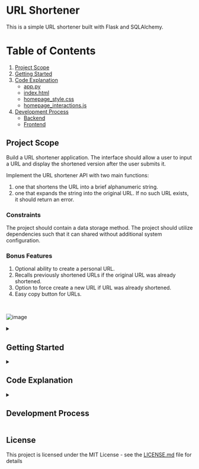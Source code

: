 # URL Shortener
This is a simple URL shortener built with Flask and SQLAlchemy.

# Table of Contents
1. [Project Scope](#project-scope)
2. [Getting Started](#getting-started)
3. [Code Explanation](#Code-Explanation)
    - [app.py](#apppy)
    - [index.html](#indexhtml)
    - [homepage_style.css](#homepage_style)
    - [homepage_interactions.js](#homepage_interactionsjs)
4. [Development Process](#development-process)
   - [Backend](#backend)
   - [Frontend](#frontend)


## Project Scope
Build a URL shortener application.
The interface should allow a user to input a URL and display the shortened version after the user submits it. 

Implement the URL shortener API with two main functions: 
1. one that shortens the URL into a brief alphanumeric string. 
2. one that expands the string into the original URL. If no such URL exists, it should return an error. 

### Constraints
The project should contain a data storage method. 
The project should utilize dependencies such that it can shared without additional system configuration. 

### Bonus Features
1. Optional ability to create a personal URL.
2. Recalls previously shortened URLs if the original URL was already shortened.
3. Option to force create a new URL if URL was already shortened.
4. Easy copy button for URLs.

<br>  

![image](https://github.com/CaseySobon/URLShortener/assets/96227583/9208a99b-e309-4314-8e86-cde586f3e802)


<details id="getting-started">
<summary> <h2> Getting Started </h2> </summary>

These instructions will get you a copy of the project up and running on your local machine for development and testing purposes.

### Prerequisites

You need to have Python installed on your machine.

### Installing

Follow these steps to run this project on your local machine:

1. **Clone the Repository**: First, clone the repository to your local machine:

    ```bash
    git clone <repository-url>
    ```

    Replace `<repository-url>` with the URL of this GitHub repository.

2. **Navigate to the Project Directory**: Change directory to the project directory:

    ```bash
    cd <project-directory>
    ```

    Replace `<project-directory>` with the name of the directory that was created when you cloned the repository.

3. **Create a Virtual Environment**: It's recommended to create a virtual environment for Python projects. To create one, run:

    ```bash
    python -m venv venv
    ```

4. **Activate the Virtual Environment**: Activate the virtual environment with this command:

    - On macOS and Linux:

        ```bash
        source venv/bin/activate
        ```

    - On Windows:

        ```bash
        .\venv\Scripts\activate
        ```

5. **Install the Dependencies**: Install the project dependencies by running:

    ```bash
    pip install -r requirements.txt
    ```

6. **Set the Environment Variables**: If the application requires any environment variables (like `DATABASE_URL`), you need to set them in your terminal or add them to a `.env` file.

7. **Run the Application**: Now, you can run the application:

    ```bash
    flask run
    ```

    The application should now be running at `http://localhost:5000`.
</details>

<details id="Code-Explanation">
<summary><h2>Code Explanation</h2></summary>
This project follows a common pattern in web development where the codebase is divided into separate files based on their responsibilities, often referred to as separation of concerns. This makes the code easier to understand, maintain, and scale.

- `app.py`: This is the main driver of the application. It sets up and configures the Flask application and the SQLAlchemy database. It also defines the Link model for the database and the function to encode a number into base62 for URL shortening. This separation allows for a clear overview of the server-side logic and database management.

- `index.html`: This file serves as the webpage template. It structures the HTML content of the webpage and includes placeholders for dynamic content. Separating the HTML into its own file allows for a clear distinction between the structure of the webpage and its style or behavior.

- `homepage_style.css`: This file contains the styles for the webpage. It defines the look and feel of the webpage, including layout, colors, fonts, and animations. By separating the CSS into its own file, it's easier to make changes to the style without affecting the HTML or JavaScript code.

- `homepage_interactions.js`: This file contains the JavaScript code that manages the interactions on the webpage. It handles user events like clicks or form submissions, updates the dynamic content on the page, and communicates with the server when necessary. Separating the JavaScript into its own file allows for a clear distinction between the structure and style of the webpage and its behavior.

This structure allows each file to focus on a specific aspect of the application, making the code easier to understand and maintain. It also allows for easier collaboration, as different developers can work on different files without causing conflicts.

<details id="app.py">
<summary><h3>app.py</h3></summary>

This is the main driver of the application. It sets up and configures the Flask application and the SQLAlchemy database. It also defines the `Link` model for the database and the function to encode a number into base62 for URL shortening.

#### Importing Necessary Modules

The script begins by importing the necessary modules. These include `os` for interacting with the operating system, `flask` for the web framework, `flask_sqlalchemy` for the ORM to interact with the database, `string` for string operations, and `uuid` for generating unique identifiers.

```python
import os
from flask import Flask, request, render_template, redirect
from flask_sqlalchemy import SQLAlchemy
import string
import uuid
```
#### Initializing Flask App and SQLAlchemy
The Flask app is initialized and SQLAlchemy is configured with the database URL. If the `DATABASE_URL` environment variable is not set, it defaults to a SQLite database named `test.db` in the current directory.
```python
app = Flask(__name__)
app.config['SQLALCHEMY_DATABASE_URI'] = os.environ.get('DATABASE_URL', 'sqlite:///test.db')
db = SQLAlchemy(app)
```
#### Defining the Link Model
The `Link` model is defined for SQLAlchemy. This model has three fields: `id` (a primary key), `original_url` (the original URL to be shortened), and `short_url` (the shortened URL).

```python
class Link(db.Model):
    id = db.Column(db.Integer, primary_key=True)
    original_url = db.Column(db.String(500), nullable=False)
    short_url = db.Column(db.String(80), unique=True, nullable=False)
```

#### Creating Database Tables
All database tables are created within the app context. This ensures that the tables exist before they are used.
```python
with app.app_context():
    db.create_all()
```
#### Defining Characters for Short URLs
The characters to be used in the short URLs are defined. These include all lowercase letters, all uppercase letters, and all digits.
```python
chars = string.ascii_lowercase + string.ascii_uppercase + string.digits
```

#### Encoding Function
A function `base62_encode(num)` is defined to encode a number into base62. This is used to generate the short URLs.
```python
def base62_encode(num):
    arr = []
    base = len(chars)
    while num:
        num, rem = divmod(num, base)
        arr.append(chars[rem])
    arr.reverse()
    return ''.join(arr)
```
#### Defining Routes

Several routes are defined for the Flask app:

- The home page route (`/`) accepts both GET and POST requests. If the request method is POST, it processes the form data to either shorten a new URL or expand a short URL. It then renders the home page with the original URL, short URL, and any errors.
```python
@app.route('/', methods=['GET', 'POST'])
def handle_url():
    # Initialize variables for the original URL, short URL, and any errors
    url = None
    short_url = None
    shorten_error = None  # Error for the "Shorten" section
    expand_error = None  # Error for the "Expand" section
    existing = False  # Flag to indicate if the original URL already exists
    domain = request.host_url.rstrip('/')  # Define domain here to be used in the template
```
1. The code first checks if the request method is `POST` and gets the original URL, custom short URL, short URL to expand, and new short URL option from the form. 
```python
if request.method == 'POST':
    original_url = request.form.get('url')
    custom_short_url = request.form.get('custom_short_url')
    short_url_input = request.form.get('short_url')
    new_short_url = request.form.get('new_short_url')
```
2. If an `original URL` was provided, the code checks if it already exists in the database. If it does and the user doesn't want a new short URL, it returns the existing short URL. Otherwise, it checks if a custom short URL was provided. If it was, it checks if it's already in use. If it is, it sets an error message. If it's not, it creates a new link with the original URL and custom short URL. If no custom short URL was provided, it creates a new link with a placeholder short URL, generates a new short URL using base62 encoding, and updates the link. If there were no errors and the original URL didn't already exist, it sets the short URL.
```python
if original_url:
    existing_link = Link.query.filter_by(original_url=original_url).first()
    if existing_link and not new_short_url:
        short_url = domain + '/' + existing_link.short_url
        existing = True
    else:
        if custom_short_url:
            existing_link = Link.query.filter_by(short_url=custom_short_url).first()
            if existing_link:
                shorten_error = "Custom short URL is already in use, please choose another name"
            else:
                link = Link(original_url=original_url, short_url=custom_short_url)
                db.session.add(link)
                db.session.commit()
        else:
            placeholder = str(uuid.uuid4())
            link = Link(original_url=original_url, short_url=placeholder)
            db.session.add(link)
            db.session.commit()
            short_url = base62_encode(link.id)
            link.short_url = short_url
            db.session.commit()

        if not shorten_error and not existing:
            short_url = domain + '/' + link.short_url
```
3. If a `short URL` was provided to expand, the code removes the domain from the short URL, checks if the short URL exists in the database, and if it does, sets the original URL. If the short URL doesn't exist, it sets an error message.
```python
elif short_url_input:
    short_url_input = short_url_input.split('/')[-1]
    link = Link.query.filter_by(short_url=short_url_input).first()
    if link:
        url = link.original_url
    else:
        expand_error = "URL doesn't exist"
    short_url = domain + '/' + short_url_input
```
4. Finally, it renders the home page with the original URL, short URL, and any errors.
```python
return render_template('index.html', url=url, short_url=short_url, shorten_error=shorten_error, expand_error=expand_error, existing=existing)
```


- The redirect route (`/<short_url>`) redirects from a short URL to the original URL. If the short URL does not exist in the database, it returns a 404 error.

```python
@app.route('/<short_url>')
def redirect_short_url(short_url):
    link = Link.query.filter_by(short_url=short_url).first()
    if link:
        return redirect(link.original_url)
    else:
        return '404: URL not found', 404
```

- The expand route (`/expand/<short_url>`) expands a short URL into the original URL. If the short URL does not exist in the database, it returns an error.

```python
@app.route('/expand/<short_url>')
def expand_short_url(short_url):
    link = Link.query.filter_by(short_url=short_url).first()
    if link:
        return link.original_url
    else:
        return 'Error: URL not found', 404
```

#### Running the App

Finally, the app is run on the host `0.0.0.0` and port `5000` (or the port specified by the `PORT` environment variable).

```python
if __name__ == '__main__':
    port = int(os.environ.get('PORT', 5000))
    app.run(host='0.0.0.0', port=port)
```


</details>

<details id="index.html">
<summary><h3>index.html</h3></summary>

The `index.html` file is the main page of the URL shortener application. It is structured as follows:

- This section sets up the HTML document and includes the title of the webpage. It also links to the CSS file for styling and the JavaScript file for interactivity.

```html
<!DOCTYPE html>
<html>
<head>
    <title>URL shortener</title>
    <link rel="stylesheet" href="{{ url_for('static', filename='css/homepage_styles.css') }}">
    <script src="{{ url_for('static', filename='js/homepage_interactions.js') }}"></script>
</head>
```
- This section contains the form for URL shortening. It includes text input fields for the URL and an optional custom short URL, a checkbox to create a new short URL for an existing URL, and a submit button. It also includes conditional blocks to display messages and the short URL.

```html
<body>
    <h1>FRESH SQUEEZED URLs</h1>
    <div class="box">
        <h2> Submit URL For Squeezing</h2>
        <form method="POST">
            <input type="text" name="url" placeholder="URL">
            <input type="text" name="custom_short_url" placeholder="(optional) Choose name">
            <div class="checkbox-line">
                <input type="checkbox" name="new_short_url" value="true">
                <span>Create new short URL for existing URL</span>
            </div>
            <input type="submit" value="Shorten">
            {% if existing %}
            <p>This URL has already been shortened. The existing short URL is: {{ short_url }}. Please choose another name.</p>
            {% endif %}
            {% if shorten_error %}
            <p>{{ shorten_error }}</p>
            {% endif %}
        </form>
        {% if short_url and not existing %}
        <div id="short-url">
            <a href="{{ short_url }}">{{ short_url }}</a>
            <button onclick="copyToClipboard('{{ short_url }}')">Copy</button>
        </div>
        {% endif %}
    </div>
```
-This section contains the form for URL expanding. It includes a text input field for the short URL and a submit button. It also includes conditional blocks to display the original URL or an error message.
```html
    <div class="box">
        <h2>Expand Short URL</h2>
        <form method="POST">
            <input type="text" name="short_url" placeholder="Short URL" >
            <input type="submit" value="Expand">
        </form>
        {% if url %}
        <div id="original-url">
            <a href="{{ url }}">{{ url }}</a>
            <button onclick="copyToClipboard('{{ url }}')">Copy</button>
        </div>
        {% elif expand_error %}
        <p>{{ expand_error }}</p>
        {% endif %}
    </div>
</body>
</html>
```


</details>
<details id="homepage_style">
<summary><h3>homepage_style.css</h3></summary>

The `homepage_styles.css` file provides the styling for the URL shortener application. It is structured as follows:

- This section sets the global styles for the body of the webpage. It sets the background color to a light gray, the font to Arial, and removes the default margin and padding.

```css
body {
    background-color: #f0f0f0;
    font-family: Arial, sans-serif;
    margin: 0;
    padding: 0;
}
```
- This section centers the text for all `h1`, `h2`, and `p` elements.

```css
h1, h2, p {
    text-align: center;
}
```
- This section styles the `.box` class, which is used to contain the forms for URL shortening and expanding. It sets the background color to white, adds padding and rounded corners, centers the box with auto margins, and sets the width and maximum width.

```css
.box {
    background-color: white;
    padding: 20px;
    border-radius: 5px;
    margin-top: 20px;
    margin-bottom: 20px;
    margin-left: auto;
    margin-right: auto;
    width: 80%;
    max-width: 900px;
    display: block;
}
```
- This section styles the form elements. It uses flexbox to arrange the `form` inputs in a column and center them.

```css
form {
    display: flex;
    flex-direction: column;
    align-items: center;
}
```

- This section styles the text input fields. It sets the width, height, and bottom margin.

```css
input[type="text"] {
    width: 300px;  
    height: 30px;
    margin-bottom: 10px;
}
```

- This section styles the `.checkbox-line` class, which is used for the line containing the checkbox and its label. It uses flexbox to align the checkbox and label, and sets the font size.

```css
.checkbox-line {
    display: flex;
    align-items: center;
    font-size: 0.8em;
}
```

- This section centers the text for the `#short-url` and `#original-url` IDs, which are used to display the short and original URLs.

```css
#short-url, #original-url {
    text-align: center;
}
```
    
</details>
<details id="homepage_interactions.js">
<summary><h3>homepage_interactions.js</h3></summary>

The `homepage_interactions.js` file provides the interactivity for the URL shortener application. It contains the following function:

- This function, copyToClipboard(text), is used to copy text to the clipboard. Here's how it works:

1. It calls the navigator.clipboard.writeText(text) method, which attempts to copy the text to the clipboard. This method returns a promise.
2. If the promise is fulfilled (i.e., the text is successfully copied), it logs a success message to the console.
3. If the promise is rejected (i.e., the text could not be copied), it logs the error to the console.

    This function is called when the "Copy" button is clicked, allowing the user to easily copy the short or original URL to their clipboard.

```javascript
/* JavaScript function to copy text to clipboard */
function copyToClipboard(text) {
    navigator.clipboard.writeText(text).then(function() {
        console.log('Copying to clipboard was successful!');
    }, function(err) {
        console.error('Could not copy text: ', err);
    });
}
```

</details>
</details>


<details id="development-process">
<summary> <h2> Development Process </h2> </summary>

The development of the URL shortener application can be broken down into two major components: the `backend`, and the `frontend`.


<details id="backend">
<summary> <h3> Backend </h3> </summary>

Several components need to be considered when making the app. The `API`, `URL encoder`, `DB`, `error handling`, and some optional inputs to make the app more useable. 
** **
#### API Language: Flask

Flask was chosen for the backend due to its simplicity and flexibility. It doesn't enforce a specific project structure, allowing for more freedom in the design of the application. Flask also has a large and active community, which means it's easy to find solutions to problems and there are many extensions available.

*Options Considered:*

1. **Django:** Django is another Python framework that was considered. It's more robust than Flask and comes with many built-in features like an admin interface, an ORM, and authentication support. However, Django can be overkill for smaller applications and it follows a strict project structure, which can be limiting.

2. **FastAPI:** FastAPI is a modern, fast (high-performance), web framework for building APIs with Python 3.6+ based on standard Python type hints. It was considered for its speed and its built-in support for data validation and interactive API documentation. However, Flask was chosen for its larger community and wealth of available resources.

** **
#### URL Encoding: Base62 with Database ID

For encoding the URLs, I chose to use a **Base62 with Database ID encoding** (characters a-z, A-Z, 0-9) to generate a unique identifier for each URL. This provides a good balance between the length of the encoded string and the number of possible unique identifiers. Since the application was designed to be simple, this seemed to be the best most consistent option.  

The encoding process involves two main components: the database `ID` and the `Base62` encoding function.

1. **Database ID:** When a new URL is shortened, I generate a unique ID for it in the database. This ID is an integer that auto-increments with each new URL. This ensures that each URL has a unique identifier, which is crucial for the encoding process.

2. **Base62 Encoding Function:** This function takes the unique ID as input and encodes it into a Base62 string. The encoding process involves repeatedly dividing the ID by 62 and using the remainder to index into the character set (a-z, A-Z, 0-9). The result is a unique Base62 string that represents the ID.

*Advantages:*

- **Uniqueness:** Since each URL has a unique ID in the database, the resulting Base62 string is also unique.

- **Consistency:** The same URL will always be shortened to the same Base62 string, as long as it's not deleted from the database.

- **Efficiency:** The encoding process is fast and doesn't require any complex computations or data structures.

- **Short URLs:** Base62 encoding allows the app to represent a large number of URLs with relatively short strings.

*Disadvantages:*
- **Collision Risk:** If URLs are deleted from the database, their IDs could potentially be reused, leading to different URLs having the same short URL.

*Options Considered:*

- **Hashing functions:** such as MD5 or SHA-256, could be used to generate a unique identifier for each URL. However, these functions produce long strings and would not result in very short URLs. Additionally, they generate the same output for the same input, which could lead to collisions if two users try to shorten the same URL at the same time.

- **Random String Generation:** Generating a random string for each URL could also provide uniqueness and short URLs. However, this method would require additional checks to ensure that the same string isn't generated for different URLs. It also wouldn't provide consistency, as the same URL could be shortened to different strings.

- **Sequential IDs:** Using a simple sequential ID for each URL would ensure uniqueness and consistency, but it wouldn't provide very short URLs unless the number of URLs is very small. It also exposes the order in which URLs were shortened, which might not be desirable.

- **Base64 Encoding:** Base64 encoding could be used to generate a unique identifier for each URL. However, Base64 includes characters that are not safe for URLs, so it would require additional processing to replace these characters. It also produces longer strings than Base62 encoding.

** **

#### Database Development: SQLAlchemy with SQLite

For the database, I chose to use **SQLAlchemy with SQLite**. SQLAlchemy is a SQL toolkit and Object-Relational Mapping (ORM) system for Python, providing a full suite of well-known enterprise-level persistence patterns. SQLite is a C library that provides a lightweight disk-based database. It seemed to fit well into the scope of the project and limits any issues with sharing the project or needing to secure a server for others to use.

The database development process involves two main components:

1. **Link Model:** This is a Python class that represents the `Link` table in the database. It has three fields: `id`, `original_url`, and `short_url`. The `id` is an auto-incrementing integer that serves as the primary key. The `original_url` and `short_url` are strings that store the original URL and its shortened version, respectively.

2. **SQLAlchemy ORM:** This is used to interact with the database. It allows the app to create, query, and manipulate the `Link` objects in Python code, which is then translated into SQL commands by SQLAlchemy.

*Advantages:*

- **Simplicity:** SQLAlchemy with SQLite is easy to set up and requires minimal configuration. It's a good choice for small to medium-sized applications.

- **Portability:** SQLite databases are serverless and self-contained, meaning they can be easily copied and moved around.

- **Pythonic:** SQLAlchemy allows the app to interact with the database using Python code instead of writing SQL commands.

- **Flexibility:** SQLAlchemy supports multiple database systems, not just SQLite. If I decide to switch to a different database in the future, I can do so with minimal changes to the code.

*Disadvantages:*

- **Scalability:** SQLite is not the best choice for very large applications or applications with high concurrency, as it can only handle a limited number of simultaneous writes.

- **Lack of Certain Features:** SQLite does not support some features that are available in other database systems, such as RIGHT and FULL OUTER JOIN.

*Options Considered:*

- **PostgreSQL:** This is a powerful, open-source object-relational database system. It's a good choice for large applications, but it's more complex to set up and manage than SQLite.

- **MySQL:** This is another popular open-source database system. It's more scalable than SQLite, but it's also more complex and requires a separate server to run.

- **NoSQL databases:** These databases, such as MongoDB or CouchDB, are more flexible and scalable than SQLite. However, they have a different data model and do not support SQL, which might not be suitable for this application.

** **

#### Error Handling
The application uses a simple approach to error handling, primarily through the use of conditional statements to check for potential issues and set appropriate error messages.

For instance, when processing form data, I check if the original URL already exists in the database or if a custom short URL is already in use. If either of these conditions is true, I set an error message to be displayed on the home page.

Similarly, when a user attempts to access a short URL, I check if the short URL exists in the database. If it doesn't, I return a 404 error.

*Advantages:*
- **Simplicity:** This approach is straightforward and easy to implement. It doesn't require any additional libraries or complex logic.

- **User-Friendly:** By setting error messages to be displayed on the home page, I provide feedback to the user about what went wrong.

*Disadvantages:*
- **Limited Scope:** This approach only handles a few specific errors. There may be other potential issues that are not currently being checked for.

- **Lack of Detailed Error Information:** The error messages are quite generic and may not provide enough information for debugging more complex issues.

Despite these disadvantages, I chose this simple approach due to the limited scope and time of the project. For a larger or more complex application, a more comprehensive error handling system might be necessary.

** **

#### Bonus Features

In addition to the core functionality, the application includes several bonus features that enhance the user experience and provide additional options for URL shortening.

1. **Optional Personal URL:** Users have the option to create a personal short URL. This allows users to create memorable or meaningful short URLs, which can be useful for branding or ease of use.

2. **Recall Previously Shortened URLs:** If a user tries to shorten a URL that has already been shortened, the application will recall and return the previously shortened URL. This prevents the creation of multiple short URLs for the same original URL, keeping the database clean and efficient.

3. **Force Create New URL:** Despite the above feature, users have the option to force the creation of a new short URL for an already shortened original URL. This can be useful in situations where different short URLs for the same original URL are needed, for example, for tracking clicks from different sources.

4. **Easy Copy Button for URLs:** To make it easy for users to copy the shortened URL, we've added a copy button next to the URL. This eliminates the need for manual text selection and copying, improving the user experience.


</details>

<details id="frontend">
<summary><h3>Frontend</h3></summary>

The frontend of the application was developed using HTML, CSS, and JavaScript. I used the Flask framework's templating engine, Jinja2, to dynamically generate HTML pages. The main goal was to make something useable but simple as to not use too much time on development. There was still an attempt to play with the visuals to ensure the page didn't look too difficult to understand. Along with the user-friendly options implemented the project is very simple-looking but easily expanded upon.

- **HTML:** Structures the content of the web pages. This includes forms for users to input URLs they want to shorten, tables to display the shortened URLs, and buttons for actions like copying the URL.

- **CSS:** This includes setting colors, fonts, and layout properties to make the application visually appealing and user-friendly.

- **JavaScript:** I used JavaScript to add interactivity to the web pages. This includes actions like copying the shortened URL to the clipboard when the copy button is clicked.

- **Jinja2 Templating:** This enables inserting variables and other dynamic content into the HTML. For example, it can generate a table row for each URL in the database.

The development process involved designing the user interface, implementing the HTML structure, adding styles with CSS, and then adding interactivity with JavaScript. Then integrated the frontend with the backend using Flask and Jinja2.

</details>
</details>



## License

This project is licensed under the MIT License - see the [LICENSE.md](LICENSE.md) file for details
